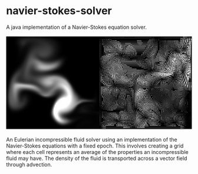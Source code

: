 # navier-stokes-solver
A java implementation of a Navier-Stokes equation solver.
<br/><br/>
<img src="navier-stokes-solver.png"/>
<br/><br/>
An Eulerian incompressible fluid solver using an implementation of the Navier-Stokes equations with a fixed epoch.
This involves creating a grid where each cell represents an average of the properties an incompressible fluid may have. The density of the fluid is transported across a vector field through advection.
